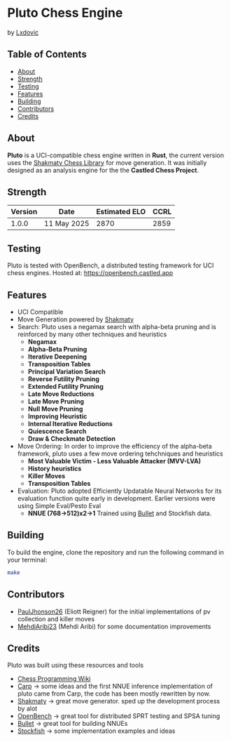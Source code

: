 
# Pluto Chess Engine

by [Lxdovic](https://github.com/Lxdovic)

## Table of Contents

- [About](#about)
- [Strength](#strength)
- [Testing](#testing)
- [Features](#features)
- [Building](#building)
- [Contributors](#contributors)
- [Credits](#credits)

## About

**Pluto** is a UCI-compatible chess engine written in **Rust**, the current version uses the [Shakmaty Chess Library](https://github.com/niklasf/shakmaty) for move generation. It was initially designed as an analysis engine for the the **Castled Chess Project**.

## Strength

| Version        | Date        | Estimated ELO | CCRL |
| -------------- | ----------- | ------------- | ---- |
| 1.0.0          | 11 May 2025 | 2870          | 2859 |

## Testing

Pluto is tested with OpenBench, a distributed testing framework for UCI chess engines. Hosted at: https://openbench.castled.app

## Features

- UCI Compatible
- Move Generation powered by [Shakmaty](https://github.com/niklasf/shakmaty)
- Search:
    Pluto uses a negamax search with alpha-beta pruning and is reinforced by many other techniques and heuristics
    - **Negamax**
    - **Alpha-Beta Pruning**
    - **Iterative Deepening**
    - **Transposition Tables**
    - **Principal Variation Search**
    - **Reverse Futility Pruning**
    - **Extended Futility Pruning**
    - **Late Move Reductions**
    - **Late Move Pruning**
    - **Null Move Pruning**
    - **Improving Heuristic**
    - **Internal Iterative Reductions**
    - **Quiescence Search**
    - **Draw & Checkmate Detection**
- Move Ordering:
    In order to improve the efficiency of the alpha-beta framework, pluto uses a few move ordering tehchniques and heuristics
    - **Most Valuable Victim - Less Valuable Attacker (MVV-LVA)**
    - **History heuristics**
    - **Killer Moves**
    - **Transposition Tables**
- Evaluation:
    Pluto adopted Efficiently Updatable Neural Networks for its evaluation function quite early in development. Earlier versions were using Simple Eval/Pesto Eval
    - **NNUE (768->512)x2->1** Trained using [Bullet](https://github.com/jw1912/bullet) and Stockfish data.

## Building

To build the engine, clone the repository and run the following command in your terminal:

```bash
make
```

## Contributors

- [PaulJhonson26](https://github.com/PaulJhonson26) (Eliott Reigner) for the initial implementations of pv collection and killer moves
- [MehdiAribi23](https://github.com/Mehdiaribi23) (Mehdi Aribi) for some documentation improvements

## Credits

Pluto was built using these resources and tools

- [Chess Programming Wiki](https://www.chessprogramming.org/Main_Page)
- [Carp](https://github.com/dede1751/carp) -> some ideas and the first NNUE inference implementation of pluto came from Carp, the code has been mostly rewritten by now.
- [Shakmaty](https://github.com/niklasf/shakmaty) -> great move generator. sped up the development process by alot
- [OpenBench](https://github.com/AndyGrant/OpenBench) -> great tool for distributed SPRT testing and SPSA tuning
- [Bullet](https://github.com/jw1912/bullet) -> great tool for building NNUEs
- [Stockfish](https://stockfishchess.org/) -> some implementation examples and ideas

